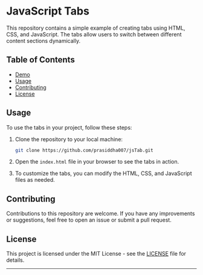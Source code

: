 
# JavaScript Tabs

This repository contains a simple example of creating tabs using HTML, CSS, and JavaScript. The tabs allow users to switch between different content sections dynamically.

## Table of Contents

- [Demo](#demo)
- [Usage](#usage)
- [Contributing](#contributing)
- [License](#license)

## Usage

To use the tabs in your project, follow these steps:

1. Clone the repository to your local machine:

   ```bash
   git clone https://github.com/prasiddha007/jsTab.git
   ```

2. Open the `index.html` file in your browser to see the tabs in action.

3. To customize the tabs, you can modify the HTML, CSS, and JavaScript files as needed.

## Contributing

Contributions to this repository are welcome. If you have any improvements or suggestions, feel free to open an issue or submit a pull request.

## License

This project is licensed under the MIT License - see the [LICENSE](LICENSE) file for details.

---
